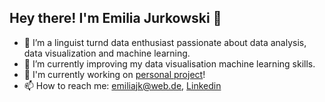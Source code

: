 ## Hey there! I'm Emilia Jurkowski 👋
- 👀 I’m a linguist turnd data enthusiast passionate about data analysis, data visualization and machine learning.
- 🌱 I’m currently improving my data visualisation machine learning skills.
- 🔭 I'm currently working on [personal project](https://github.com/emiliajk/setlist-predictor)!
- 📫 How to reach me: emiliajk@web.de, [Linkedin](linkedin.com/in/emilia-jurkowski)


<!---
emiliajk/emiliajk is a ✨ special ✨ repository because its `README.md` (this file) appears on your GitHub profile.
You can click the Preview link to take a look at your changes.
--->
